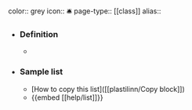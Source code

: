 color:: grey
icon:: 🛎️
page-type:: [[class]]
alias:: 

- ### Definition 
  - 
- ### Sample list
  - [How to copy this list]([[plastilinn/Copy block]])
  - {{embed [[help/list]]}}



